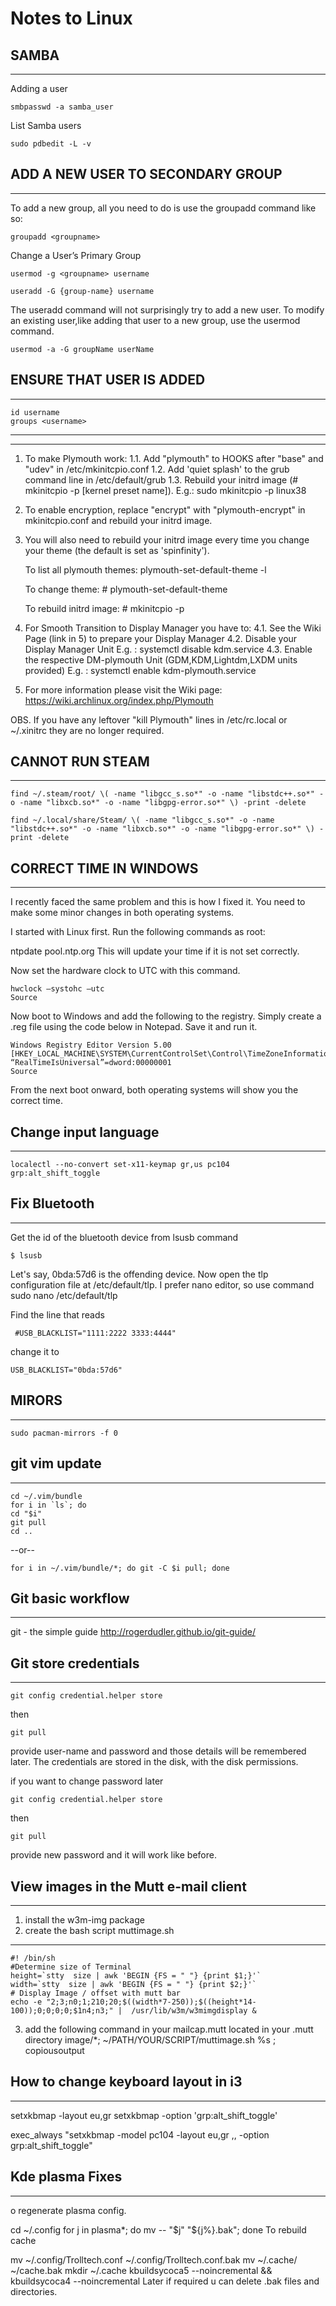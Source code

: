 ﻿#	Notes to Linux


## SAMBA                               
----------------------------------------------
Adding a user   
    
    smbpasswd -a samba_user
List Samba users    
    
    sudo pdbedit -L -v

##     ADD A NEW USER TO SECONDARY GROUP   
----------------------------------------------
To add a new group, all you need to do is 
use the groupadd command like so:
    
    groupadd <groupname>
Change a User’s Primary Group
    
    usermod -g <groupname> username

    useradd -G {group-name} username
The useradd command will not surprisingly try to add a new user.
To modify an existing user,like 
adding that user to a new group,
use the usermod command.

    usermod -a -G groupName userName

##     ENSURE THAT USER IS ADDED            
----------------------------------------------
    id username
    groups <username>

----------------------------------------------

----------------------------------------------
1. To make Plymouth work:
     1.1. Add "plymouth" to HOOKS after "base" and "udev" in /etc/mkinitcpio.conf
     1.2. Add 'quiet splash' to the grub command line in /etc/default/grub
     1.3. Rebuild your initrd image (# mkinitcpio -p [kernel preset name]).
          E.g.: sudo mkinitcpio -p linux38

2. To enable encryption, replace "encrypt" with "plymouth-encrypt" in
   mkinitcpio.conf and rebuild your initrd image.

3. You will also need to rebuild your initrd image every time you change your theme
   (the default is set as 'spinfinity').

   To list all plymouth themes:
       plymouth-set-default-theme -l

   To change theme:
       # plymouth-set-default-theme <theme>

   To rebuild initrd image:
       # mkinitcpio -p <kernel present name>

4. For Smooth Transition to Display Manager you have to:
     4.1. See the Wiki Page (link in 5) to prepare your Display Manager
     4.2. Disable your Display Manager Unit 
          E.g. : systemctl disable kdm.service
     4.3. Enable the respective DM-plymouth Unit (GDM,KDM,Lightdm,LXDM units provided)
          E.g. : systemctl enable kdm-plymouth.service

5. For more information please visit the Wiki page:
   https://wiki.archlinux.org/index.php/Plymouth

OBS. If you have any leftover "kill Plymouth" lines in /etc/rc.local or ~/.xinitrc
     they are no longer required.
     

##      CANNOT RUN STEAM                    
----------------------------------------------
	find ~/.steam/root/ \( -name "libgcc_s.so*" -o -name "libstdc++.so*" -o -name "libxcb.so*" -o -name "libgpg-error.so*" \) -print -delete
	
    find ~/.local/share/Steam/ \( -name "libgcc_s.so*" -o -name "libstdc++.so*" -o -name "libxcb.so*" -o -name "libgpg-error.so*" \) -print -delete



##     CORRECT TIME IN WINDOWS              
----------------------------------------------
I recently faced the same problem and this is how I fixed it. You need to make some minor changes in both operating systems.

I started with Linux first. Run the following commands as root:

ntpdate pool.ntp.org
This will update your time if it is not set correctly.

Now set the hardware clock to UTC with this command.

	hwclock –systohc –utc
	Source

Now boot to Windows and add the following to the registry. Simply create a .reg file using the code below in Notepad. Save it and run it.

	Windows Registry Editor Version 5.00
	[HKEY_LOCAL_MACHINE\SYSTEM\CurrentControlSet\Control\TimeZoneInformation]
	“RealTimeIsUniversal”=dword:00000001
	Source

From the next boot onward, both operating systems will show you the correct time.

##	Change input language
-------------------------------------------------
	localectl --no-convert set-x11-keymap gr,us pc104  grp:alt_shift_toggle

##     Fix Bluetooth                        
----------------------------------------------
Get the id of the bluetooth device from lsusb command
	
    $ lsusb
Let's say, 0bda:57d6 is the offending device. Now open the tlp configuration file at /etc/default/tlp. I prefer nano editor, so use command sudo nano /etc/default/tlp

Find the line that reads

	 #USB_BLACKLIST="1111:2222 3333:4444"
change it to

	USB_BLACKLIST="0bda:57d6"

##             MIRORS                       
----------------------------------------------
 	
    sudo pacman-mirrors -f 0


##            git vim update               
----------------------------------------------
	cd ~/.vim/bundle
	for i in `ls`; do
  	cd "$i"
  	git pull
  	cd ..
  
  --or--
  
	for i in ~/.vim/bundle/*; do git -C $i pull; done

##	Git basic workflow
----------------------------------------------
git - the simple guide
	http://rogerdudler.github.io/git-guide/


##	Git store credentials                 
----------------------------------------------
	git config credential.helper store
then

 	git pull
provide user-name and password and those details will be remembered later. The credentials are stored in the disk, with the disk permissions.

if you want to change password later

	git config credential.helper store 
then

 	git pull
provide new password and it will work like before.

## View images in the Mutt e-mail client
----------------------------------------------
1. install the w3m-img package 
2. create the bash script muttimage.sh
***
	#! /bin/sh
	#Determine size of Terminal
	height=`stty  size | awk 'BEGIN {FS = " "} {print $1;}'`
	width=`stty  size | awk 'BEGIN {FS = " "} {print $2;}'`
	# Display Image / offset with mutt bar
	echo -e "2;3;n0;1;210;20;$((width*7-250));$((height*14-100));0;0;0;0;$1n4;n3;" |  /usr/lib/w3m/w3mimgdisplay &
3.  add the following command in your mailcap.mutt located in your .mutt directory
    	image/*; ~/PATH/YOUR/SCRIPT/muttimage.sh %s ; copiousoutput

## How to change keyboard layout in i3
----------------------------------------------
setxkbmap -layout eu,gr
setxkbmap -option 'grp:alt_shift_toggle'

exec_always "setxkbmap -model pc104 -layout eu,gr ,, -option grp:alt_shift_toggle"

## Kde plasma Fixes
----------------------------------------------
o regenerate plasma config.

cd ~/.config
for j in plasma*; do mv -- "$j" "${j%}.bak"; done
To rebuild cache

mv ~/.config/Trolltech.conf ~/.config/Trolltech.conf.bak
mv ~/.cache/ ~/cache.bak
mkdir ~/.cache
kbuildsycoca5 --noincremental && kbuildsycoca4 --noincremental
Later if required u can delete .bak files and directories.

